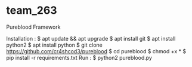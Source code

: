 # team_263
Pureblood Framework


Installation :
$ apt update && apt upgrade
$ apt install git 
$ apt install python2
$ apt install python
$ git clone https://github.com/cr4shcod3/pureblood
$ cd pureblood
$ chmod +x *
$ pip install -r requirements.txt
Run : 
$ python2 pureblood.py

